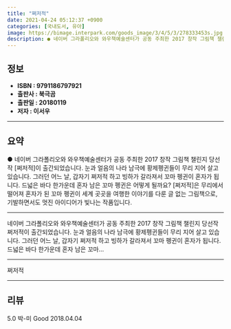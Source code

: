 ```yaml
---
title: "쩌저적"
date: 2021-04-24 05:12:37 +0900
categories: [국내도서, 유아]
image: https://bimage.interpark.com/goods_image/3/4/5/3/278333453s.jpg
description: ● 네이버 그라폴리오와 와우책예술센터가 공동 주최한 2017 창작 그림책 챌린지 당선작 [쩌저적]이 출간되었습니다. 눈과 얼음의 나라 남극에 황제펭귄들이 무리 지어 살고 있습니다. 그러던 어느 날, 갑자기 쩌저적 하고 빙하가 갈라져서 꼬마 펭귄이 혼자가 됩니다. 드넓은 바다 한가운데
---
```


## **정보**

- **ISBN : 9791186797921**
- **출판사 : 북극곰**
- **출판일 : 20180119**
- **저자 : 이서우**

------



## **요약**

●  네이버 그라폴리오와 와우책예술센터가 공동 주최한 2017 창작 그림책 챌린지 당선작 [쩌저적]이 출간되었습니다. 눈과 얼음의 나라 남극에 황제펭귄들이 무리 지어 살고 있습니다. 그러던 어느 날, 갑자기 쩌저적 하고 빙하가 갈라져서 꼬마 펭귄이 혼자가 됩니다. 드넓은 바다 한가운데 혼자 남은 꼬마 펭귄은 어떻게 될까요? [쩌저적]은 무리에서 떨어져 혼자가 된 꼬마 펭귄이 세계 곳곳을 여행한 이야기를 다룬 글 없는 그림책으로, 기발하면서도 멋진 아이디어가 빛나는 작품입니다.

------

네이버 그라폴리오와 와우책예술센터가 공동 주최한 2017 창작 그림책 챌린지 당선작 쩌저적이 출간되었습니다.
눈과 얼음의 나라 남극에 황제펭귄들이 무리 지어 살고 있습니다. 그러던 어느 날, 갑자기 쩌저적 하고 빙하가 갈라져서 꼬마 펭귄이 혼자가 됩니다. 드넓은 바다 한가운데 혼자 남은 꼬마... 

------


쩌저적 

------


## **리뷰** 

5.0 박-미 Good 2018.04.04 <br/>